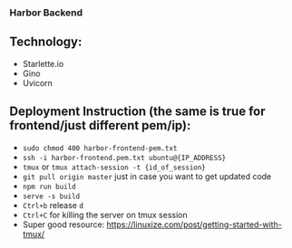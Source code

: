 ### Harbor Backend

## Technology:
- Starlette.io
- Gino
- Uvicorn

## Deployment Instruction (the same is true for frontend/just different pem/ip):
- `sudo chmod 400 harbor-frontend-pem.txt`
- `ssh -i harbor-frontend.pem.txt ubuntu@{IP_ADDRESS}`
- `tmux` or `tmux attach-session -t {id_of_session}`
- `git pull origin master` just in case you want to get updated code
- `npm run build`
- `serve -s build`
- `Ctrl+b` release `d`
- `Ctrl+C` for killing the server on tmux session
- Super good resource: https://linuxize.com/post/getting-started-with-tmux/
